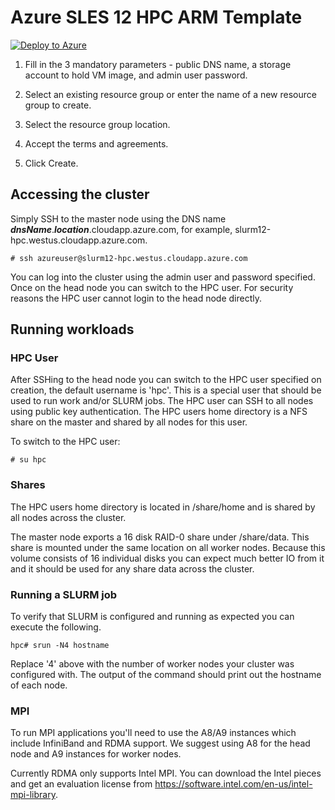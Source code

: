 # Azure SLES 12 HPC ARM Template

<a href="https://portal.azure.com/#create/Microsoft.Template/uri/https%3A%2F%2Fraw.githubusercontent.com%2Fsmith1511%2Fhpc%2Fmaster%2Fslurm-on-sles12%2Fazuredeploy.json" target="_blank">
   <img alt="Deploy to Azure" src="http://azuredeploy.net/deploybutton.png"/>
</a>

1. Fill in the 3 mandatory parameters - public DNS name, a storage account to hold VM image, and admin user password.

2. Select an existing resource group or enter the name of a new resource group to create.

3. Select the resource group location.

4. Accept the terms and agreements.

5. Click Create.

## Accessing the cluster

Simply SSH to the master node using the DNS name _**dnsName**_._**location**_.cloudapp.azure.com, for example, slurm12-hpc.westus.cloudapp.azure.com.

```
# ssh azureuser@slurm12-hpc.westus.cloudapp.azure.com
```

You can log into the cluster using the admin user and password specified.  Once on the head node you can switch to the HPC user.  For security reasons the HPC user cannot login to the head node directly.

## Running workloads

### HPC User

After SSHing to the head node you can switch to the HPC user specified on creation, the default username is 'hpc'.  This is a special user that should be used to run work and/or SLURM jobs.  The HPC user can SSH to all nodes using public key authentication.  The HPC users home directory is a NFS share on the master and shared by all nodes for this user.

To switch to the HPC user:

```
# su hpc
```

### Shares

The HPC users home directory is located in /share/home and is shared by all nodes across the cluster.

The master node exports a 16 disk RAID-0 share under /share/data.  This share is mounted under the same location on all worker nodes.  Because this volume consists of 16 individual disks you can expect much better IO from it and it should be used for any share data across the cluster.

### Running a SLURM job

To verify that SLURM is configured and running as expected you can execute the following.

```
hpc# srun -N4 hostname
```

Replace '4' above with the number of worker nodes your cluster was configured with.  The output of the command should print out the hostname of each node.

### MPI

To run MPI applications you'll need to use the A8/A9 instances which include InfiniBand and RDMA support.  We suggest using A8 for the head node and A9 instances for worker nodes.

Currently RDMA only supports Intel MPI.  You can download the Intel pieces and get an evaluation license from https://software.intel.com/en-us/intel-mpi-library.

